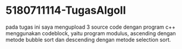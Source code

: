 # 5180711114-TugasAlgoII
pada tugas ini saya mengupload 3 source code dengan program c++ menggunakan codeblock, yaitu program modulus, ascending dengan metode bubble sort dan descending dengan metode selection sort.

